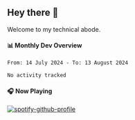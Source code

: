 ## Hey there 👋

Welcome to my technical abode.

#### 📊 Monthly Dev Overview
<!--START_SECTION:waka-->

```txt
From: 14 July 2024 - To: 13 August 2024

No activity tracked
```

<!--END_SECTION:waka-->

#### 🎧 Now Playing

[![spotify-github-profile](https://spotify-github-profile.vercel.app/api/view?uid=james2mid&cover_image=true&theme=natemoo-re)](https://open.spotify.com/user/james2mid?si=2b3baf2b09cb499e)
